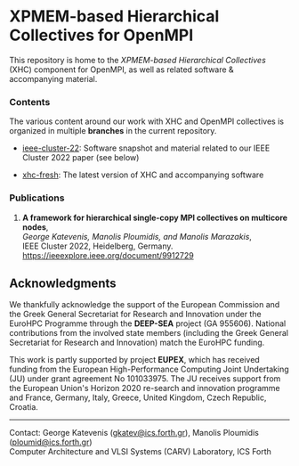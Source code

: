 # XPMEM-based Hierarchical Collectives for OpenMPI

This repository is home to the *XPMEM-based Hierarchical Collectives* (XHC)
component for OpenMPI, as well as related software & accompanying material.

### Contents

The various content around our work with XHC and OpenMPI collectives is
organized in multiple **branches** in the current repository.

- [ieee-cluster-22](https://github.com/CARV-ICS-FORTH/XHC-OpenMPI/tree/ieee-cluster-22):
Software snapshot and material related to our IEEE Cluster 2022 paper (see
below)

- [xhc-fresh](https://github.com/CARV-ICS-FORTH/XHC-OpenMPI/tree/xhc-fresh):
The latest version of XHC and accompanying software

### Publications

1. **A framework for hierarchical single-copy MPI collectives on multicore nodes**,  
*George Katevenis, Manolis Ploumidis, and Manolis Marazakis*,  
IEEE Cluster 2022, Heidelberg, Germany.  
https://ieeexplore.ieee.org/document/9912729

##  Acknowledgments

We thankfully acknowledge the support of the European Commission and the Greek
General Secretariat for Research and Innovation under the EuroHPC Programme
through the **DEEP-SEA** project (GA 955606). National contributions from the
involved state members (including the Greek General Secretariat for Research
and Innovation) match the EuroHPC funding.

This work is partly supported by project **EUPEX**, which has received funding
from the European High-Performance Computing Joint Undertaking (JU) under grant
agreement No 101033975. The JU receives support from the European Union's
Horizon 2020 re-search and innovation programme and France, Germany, Italy,
Greece, United Kingdom, Czech Republic, Croatia.

---

Contact: George Katevenis (gkatev@ics.forth.gr), Manolis Ploumidis (ploumid@ics.forth.gr)  
Computer Architecture and VLSI Systems (CARV) Laboratory, ICS Forth
